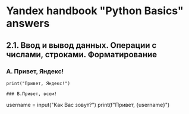 # Yandex handbook "Python Basics" answers

## 2.1. Ввод и вывод данных. Операции с числами, строками. Форматирование

### A. Привет, Яндекс!
```
print("Привет, Яндекс!") 

### B.Привет, всем!
```
username = input("Как Вас зовут?")
print(f"Привет, {username}")
